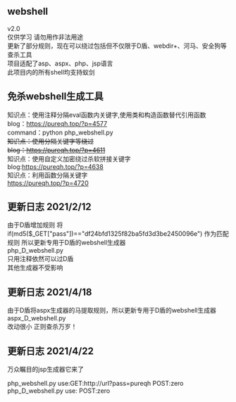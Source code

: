 ## webshell
v2.0<br>
仅供学习 请勿用作非法用途<br>
更新了部分规则，现在可以绕过包括但不仅限于D盾、webdir+、河马、安全狗等查杀工具<br>
项目适配了asp、aspx、php、jsp语言<br>
此项目内的所有shell均支持蚁剑<br>

## 免杀webshell生成工具

知识点：使用注释分隔eval函数内关键字,使用类和构造函数替代引用函数<br>
blog：https://pureqh.top/?p=4577<br>
command：python php_webshell.py<br>
~~知识点：使用分隔关键字等绕过<br>~~
~~blog：https://pureqh.top/?p=4611<br>~~
知识点：使用自定义加密绕过杀软拼接关键字<br>
blog:https://pureqh.top/?p=4638<br>
知识点：利用函数分隔关键字<br>
https://pureqh.top/?p=4720

## 更新日志 2021/2/12

由于D盾增加规则 将 if(md5($_GET["pass"])=="df24bfd1325f82ba5fd3d3be2450096e") 作为匹配规则 所以更新专用于D盾的webshell生成器<br>
php_D_webshell.py<br>
只用注释依然可以过D盾<br>
其他生成器不受影响

## 更新日志 2021/4/18

由于D盾将aspx生成器的马提取规则，所以更新专用于D盾的webshell生成器<br>
aspx_D_webshell.py<br>
改动很小 正则查杀万岁！

## 更新日志 2021/4/22

万众瞩目的jsp生成器它来了<br>

php_webshell.py use:GET:http://url?pass=pureqh POST:zero
php_D_webshell.py  use: POST:zero
